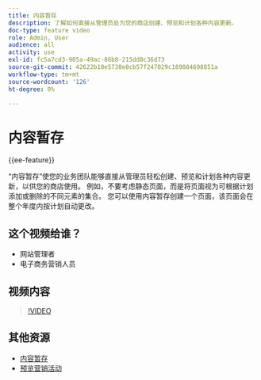 ```yaml
---
title: 内容暂存
description: 了解如何直接从管理员处为您的商店创建、预览和计划各种内容更新。
doc-type: feature video
role: Admin, User
audience: all
activity: use
exl-id: fc5a7cd3-905a-49ac-86b8-215dd8c36d73
source-git-commit: 42622b18e5738e8cb57f247029c189884698851a
workflow-type: tm+mt
source-wordcount: '126'
ht-degree: 0%

---
```


# 内容暂存

{{ee-feature}}

“内容暂存”使您的业务团队能够直接从管理员轻松创建、预览和计划各种内容更新，以供您的商店使用。 例如，不要考虑静态页面，而是将页面视为可根据计划添加或删除的不同元素的集合。 您可以使用内容暂存创建一个页面，该页面会在整个年度内按计划自动更改。

## 这个视频给谁？

- 网站管理者
- 电子商务营销人员

## 视频内容

>[!VIDEO](https://video.tv.adobe.com/v/343784?quality=12&learn=on)

## 其他资源

- [内容暂存](https://docs.magento.com/user-guide/cms/content-staging.html)
- [预览营销活动](https://docs.magento.com/user-guide/cms/content-staging-preview.html)
